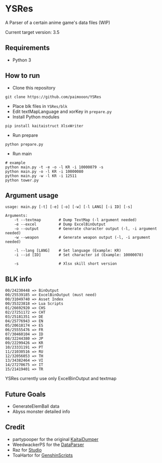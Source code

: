 # YSRes

A Parser of a certain anime game's data files (WIP)

Current target version: 3.5

## Requirements

- Python 3

## How to run

- Clone this repository
```shell
git clone https://github.com/paimooon/YSRes
```
- Place blk files in `YSRes/blk`
- Edit textMapLanguage and xorKey in `prepare.py`
- Install Python modules
```shell
pip install kaitaistruct XlsxWriter
```
- Run prepare
```shell
python prepare.py
```
- Run main
```shell
# example
python main.py -t -e -o -l KR -i 10000079 -s
python main.py -o -l KR -i 10000080
python main.py -w -l KR -i 12511
python tower.py
```

## Argument usage
```
usage: main.py [-t] [-e] [-o] [-w] [-l LANG] [-i ID] [-s] 

Arguments:
    -t --textmap        # Dump TextMap (-l argument needed)
    -e --excel          # Dump ExcelBinOutput
    -o --output         # Generate character output (-l, -i argument needed)
    -w --weapon         # Generate weapon output (-l, -i argument needed)

    -l --lang [LANG]    # Set language (Example: KR)
    -i --id [ID]        # Set character id (Example: 10000078)

    -s                  # Xlsx skill short version
```

## BLK info

```
00/24230448 => BinOutput
00/25539185 => ExcelBinOutput (must need)
00/31049740 => Asset Index
00/35323818 => Lua Scripts
01/26692920 => CHS
02/27251172 => CHT
03/25181351 => DE
04/25776943 => EN
05/20618174 => ES
06/25555476 => FR
07/30460104 => ID
08/32244380 => JP
09/22299426 => KR
10/23331191 => PT
11/21030516 => RU
12/32056053 => TH
13/34382464 => VI
14/27270675 => IT
15/21419401 => TR
```
YSRes currently use only ExcelBinOutput and textmap

## Future Goals

- GenerateElemBall data
- Abyss monster detailed info

## Credit
- partypooper for the original [KaitaiDumper](https://github.com/partypooperarchive/KaitaiDumper)
- WeedwackerPS for the [DataParser](https://github.com/WeedwackerPS/DataParser)
- Raz for [Studio](https://gitlab.com/RazTools/Studio)
- ToaHartor for [GenshinScripts](https://github.com/ToaHartor/GenshinScripts)
